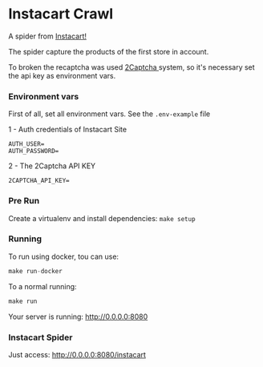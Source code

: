 # Instacart Crawl

A spider from [Instacart!](https://www.instacart.com/)

The spider capture the products of the first store in account.

To broken the recaptcha was used [2Captcha ](https://2captcha.com/) system, so
it's necessary set the api key as environment vars.
 
### Environment vars

First of all, set all environment vars. See the `.env-example` file

1 - Auth credentials of Instacart Site

````.env
AUTH_USER=
AUTH_PASSWORD=
````

2 - The 2Captcha API KEY

````.env
2CAPTCHA_API_KEY=
````

### Pre Run

Create a virtualenv and install dependencies: ```make setup``` 

### Running

To run using docker, tou can use:

````python
make run-docker
````

To a normal running:

````python
make run
````

Your server is running: http://0.0.0.0:8080

### Instacart Spider

Just access: http://0.0.0.0:8080/instacart